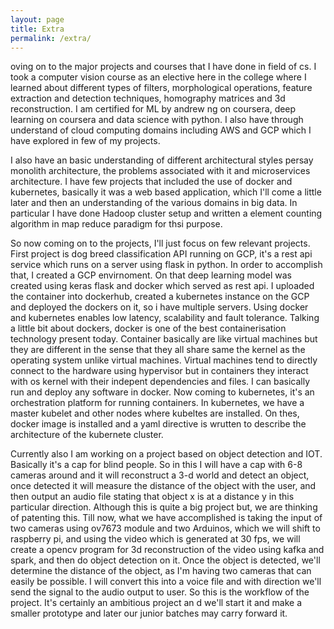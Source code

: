 ```yaml
---
layout: page
title: Extra
permalink: /extra/
---
```



oving on to the major projects and courses that I have done in field of cs.
I took a computer vision course as an elective here in the college where I learned about different types of filters, morphological operations, feature extraction and detection techniques, homography matrices and 3d reconstruction. I am certified for ML by andrew ng on coursera, deep learning on coursera and data science with python. I also have through understand of cloud computing domains including AWS and GCP which I have explored in few of my projects.

I also have an basic understanding of different architectural styles persay monolith architecture, the problems associated with it and microservices architecture. I have few projects that included the use of docker and kubernetes, basically it was a web based application, which I'll come a little later and then an understanding of the various domains in big data. In particular I have done Hadoop cluster setup and written a element counting algorithm in map reduce paradigm for thsi purpose.

So now coming on to the projects, I'll just focus on few relevant projects.
First project is dog breed classification API running on GCP, it's a rest api service which runs on a server using flask in python. In order to accomplish that, I created a GCP envirnoment. On that deep learning model was created using keras flask and docker which served as rest api. I uploaded the container into dockerhub, created a kubernetes instance on the GCP and deployed the dockers on it, so i have multiple servers. Using docker and kubernetes enables low latency, scalability and fault tolerance.
Talking a little bit about dockers, docker is one of the best containerisation technology present today. Container basically are like virtual machines but they are different in the sense that they all share same the kernel as the operating system unlike virtual machines. Virtual machines tend to directly connect to the hardware using hypervisor but in containers they interact with os kernel with their indepent dependencies and files. I can basically run and deploy any software in docker. Now coming to kubernetes, it's an orchestration platform for running containers. In kubernetes, we have a master kubelet and other nodes where kubeltes are installed. On thes, docker image is installed and a yaml directive is wrutten to describe the architecture of the kubernete cluster.

Currently also I am working on a project based on object detection and IOT. Basically it's a cap for blind people. So in this I will have a cap with 6-8 cameras around and it will reconstruct a 3-d world and detect an object, once detected it will measure the distance of the object with the user, and then output an audio file stating that object x is at a distance y in this particular direction. Although this is quite a big project but, we are thinking of patenting this. Till now, what we have accomplished is taking the input of two cameras using ov7673 module and two Arduinos, which we will shift to raspberry pi, and using the video which is generated at 30 fps, we will create a opencv program for 3d reconstruction of the video using kafka and spark, and then do object detection on it. Once the object is detected, we'll determine the distance of the object, as I'm having two cameras that can easily be possible. I will convert this into a voice file and with direction we'll send the signal to the audio output to user. So this is the workflow of the project. It's certainly an ambitious project an d we'll start it and make a smaller prototype and later our junior batches may carry forward it.

